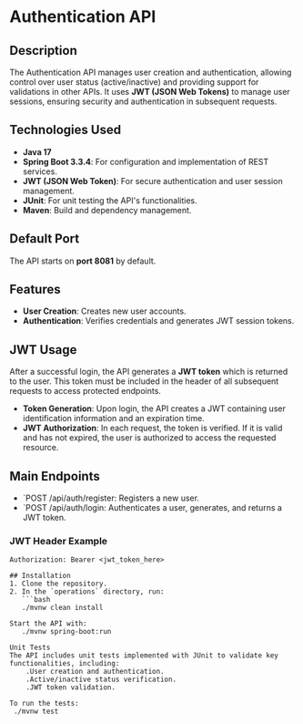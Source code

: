 # Authentication API

## Description
The Authentication API manages user creation and authentication, allowing control over user status (active/inactive) and providing support for validations in other APIs. It uses **JWT (JSON Web Tokens)** to manage user sessions, ensuring security and authentication in subsequent requests.

## Technologies Used
- **Java 17**
- **Spring Boot 3.3.4**: For configuration and implementation of REST services.
- **JWT (JSON Web Token)**: For secure authentication and user session management.
- **JUnit**: For unit testing the API's functionalities.
- **Maven**: Build and dependency management.

## Default Port
The API starts on **port 8081** by default.

## Features
- **User Creation**: Creates new user accounts.
- **Authentication**: Verifies credentials and generates JWT session tokens.

## JWT Usage
After a successful login, the API generates a **JWT token** which is returned to the user. This token must be included in the header of all subsequent requests to access protected endpoints.

- **Token Generation**: Upon login, the API creates a JWT containing user identification information and an expiration time.
- **JWT Authorization**: In each request, the token is verified. If it is valid and has not expired, the user is authorized to access the requested resource.

## Main Endpoints
- `POST /api/auth/register: Registers a new user.
- `POST /api/auth/login: Authenticates a user, generates, and returns a JWT token.

### JWT Header Example
```http
Authorization: Bearer <jwt_token_here>

## Installation
1. Clone the repository.
2. In the `operations` directory, run:
   ```bash
   ./mvnw clean install

Start the API with:
   ./mvnw spring-boot:run

Unit Tests
The API includes unit tests implemented with JUnit to validate key functionalities, including:
    .User creation and authentication.
    .Active/inactive status verification.
    .JWT token validation.
    
To run the tests:
 ./mvnw test

